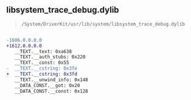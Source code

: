 ## libsystem_trace_debug.dylib

> `/System/DriverKit/usr/lib/system/libsystem_trace_debug.dylib`

```diff

-1606.0.0.0.0
+1612.0.0.0.0
   __TEXT.__text: 0xa638
   __TEXT.__auth_stubs: 0x220
   __TEXT.__const: 0x55
-  __TEXT.__cstring: 0x3fe
+  __TEXT.__cstring: 0x3fd
   __TEXT.__unwind_info: 0x148
   __DATA_CONST.__got: 0x20
   __DATA_CONST.__const: 0x128

```
